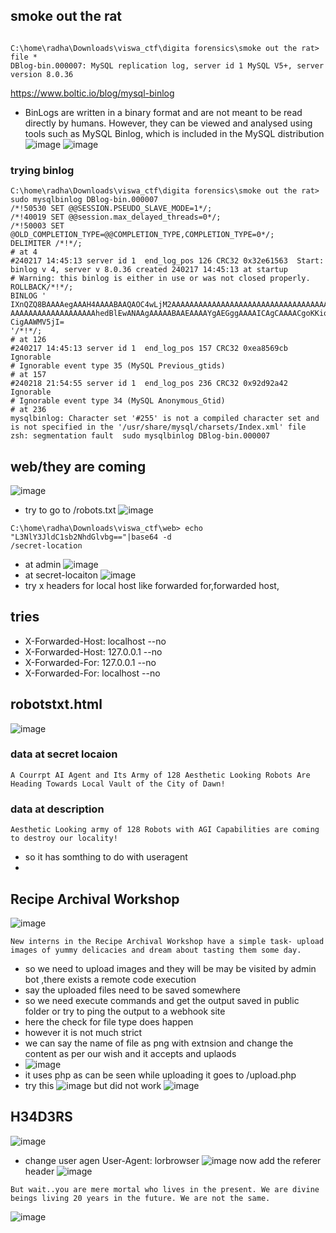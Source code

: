 ## smoke out the rat
```
                                                                                                                                                                      
C:\home\radha\Downloads\viswa_ctf\digita forensics\smoke out the rat> file *
DBlog-bin.000007: MySQL replication log, server id 1 MySQL V5+, server version 8.0.36

```
https://www.boltic.io/blog/mysql-binlog
- BinLogs are written in a binary format and are not meant to be read directly by humans. However, they can be viewed and analysed using tools
  such as MySQL Binlog, which is included in the MySQL distribution
![image](https://github.com/m0wn1ka/ctf_writeups/assets/127676379/8e83bd67-bcd8-45fe-b0d8-2772d439be71)
![image](https://github.com/m0wn1ka/ctf_writeups/assets/127676379/da4b781b-e6aa-4435-bbe3-08d85ae68977)
### trying binlog
```
C:\home\radha\Downloads\viswa_ctf\digita forensics\smoke out the rat> sudo mysqlbinlog DBlog-bin.000007
/*!50530 SET @@SESSION.PSEUDO_SLAVE_MODE=1*/;
/*!40019 SET @@session.max_delayed_threads=0*/;
/*!50003 SET @OLD_COMPLETION_TYPE=@@COMPLETION_TYPE,COMPLETION_TYPE=0*/;
DELIMITER /*!*/;
# at 4
#240217 14:45:13 server id 1  end_log_pos 126 CRC32 0x32e61563  Start: binlog v 4, server v 8.0.36 created 240217 14:45:13 at startup
# Warning: this binlog is either in use or was not closed properly.
ROLLBACK/*!*/;
BINLOG '
IXnQZQ8BAAAAegAAAH4AAAABAAQAOC4wLjM2AAAAAAAAAAAAAAAAAAAAAAAAAAAAAAAAAAAAAAAA
AAAAAAAAAAAAAAAAAAAhedBlEwANAAgAAAAABAAEAAAAYgAEGggAAAAICAgCAAAACgoKKioAEjQA
CigAAWMV5jI=
'/*!*/;
# at 126
#240217 14:45:13 server id 1  end_log_pos 157 CRC32 0xea8569cb  Ignorable
# Ignorable event type 35 (MySQL Previous_gtids)
# at 157
#240218 21:54:55 server id 1  end_log_pos 236 CRC32 0x92d92a42  Ignorable
# Ignorable event type 34 (MySQL Anonymous_Gtid)
# at 236
mysqlbinlog: Character set '#255' is not a compiled character set and is not specified in the '/usr/share/mysql/charsets/Index.xml' file
zsh: segmentation fault  sudo mysqlbinlog DBlog-bin.000007

```


## web/they are coming
![image](https://github.com/m0wn1ka/ctf_writeups/assets/127676379/33814948-2683-4849-86e0-496c680db217)
- try to go to /robots.txt
![image](https://github.com/m0wn1ka/ctf_writeups/assets/127676379/2d284718-1a59-48d4-aed8-7ed4dffbb1c2)
```
C:\home\radha\Downloads\viswa_ctf\web> echo "L3NlY3JldC1sb2NhdGlvbg=="|base64 -d
/secret-location                                                                                                                                                                       

```

- at admin
![image](https://github.com/m0wn1ka/ctf_writeups/assets/127676379/7f5ccb6b-aec2-4684-b673-673b16def671)
- at secret-locaiton
![image](https://github.com/m0wn1ka/ctf_writeups/assets/127676379/e32443b2-c5bb-43a0-85f7-e90e5778a8fc)
- try x headers for local host like forwarded for,forwarded host,
## tries
- X-Forwarded-Host: localhost --no
- X-Forwarded-Host: 127.0.0.1 --no
- X-Forwarded-For: 127.0.0.1 --no
- X-Forwarded-For: localhost --no
## robotstxt.html
![image](https://github.com/m0wn1ka/ctf_writeups/assets/127676379/a7850246-609f-4918-90eb-3c6a05c04d4f)

### data at secret locaion
```
A Courrpt AI Agent and Its Army of 128 Aesthetic Looking Robots Are Heading Towards Local Vault of the City of Dawn!
```
### data at description
```
Aesthetic Looking army of 128 Robots with AGI Capabilities are coming to destroy our locality!
```
- so it has somthing to do with useragent
- 




## Recipe Archival Workshop
![image](https://github.com/m0wn1ka/ctf_writeups/assets/127676379/d129a70b-8c8a-4abd-9369-b0ba57a36e38)
```
New interns in the Recipe Archival Workshop have a simple task- upload images of yummy delicacies and dream about tasting them some day.
```
- so we need to upload images and they will be may be visited by admin bot ,there exists a remote code execution
- say the uploaded files need to be saved somewhere
- so we need execute commands and get the output saved in public folder or try to ping the output to a webhook site
- here the check for file type does happen
- however it is not much strict
- we can say the name of file as png with extnsion and change the content as per our wish and it accepts and uplaods
- ![image](https://github.com/m0wn1ka/ctf_writeups/assets/127676379/f143deae-1eb8-4d29-93b7-df121fe59091)
- it uses php as can be seen while uploading it goes to /upload.php
- try this
![image](https://github.com/m0wn1ka/ctf_writeups/assets/127676379/8972e7cf-27a6-4723-9b70-4486babe87a1)
but did not work
![image](https://github.com/m0wn1ka/ctf_writeups/assets/127676379/45e17a62-c7f2-4c7f-889a-96d771fa4e58)




## H34D3RS
![image](https://github.com/m0wn1ka/ctf_writeups/assets/127676379/d53f36eb-b71d-4684-86d1-ea6c41d9a774)
- change user agen User-Agent: lorbrowser
![image](https://github.com/m0wn1ka/ctf_writeups/assets/127676379/13ec2aab-32bb-4fe1-83f3-a3fc25394c1a)
now add the referer header
![image](https://github.com/m0wn1ka/ctf_writeups/assets/127676379/9af936b2-9b94-4e1c-b4a3-7309cbfd8588)
```
But wait..you are mere mortal who lives in the present. We are divine beings living 20 years in the future. We are not the same.
```
![image](https://github.com/m0wn1ka/ctf_writeups/assets/127676379/838fc2f2-8cfe-4eea-a74f-e2c086d98fd1)


